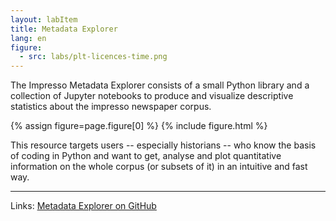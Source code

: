 ```yaml
---
layout: labItem
title: Metadata Explorer
lang: en
figure:
  - src: labs/plt-licences-time.png
---
```


The Impresso Metadata Explorer consists of a small Python library and a collection of Jupyter notebooks to produce and visualize descriptive statistics about the impresso newspaper corpus.

<!-- more -->

{% assign figure=page.figure[0] %}
{% include figure.html %}

This resource targets users -- especially historians -- who know the basis of coding in Python and want to get, analyse and plot quantitative information on the whole corpus (or subsets of it) in an intuitive and fast way.

---

Links: [Metadata Explorer on GitHub](https://github.com/impresso/impresso-metadata-explorer)
